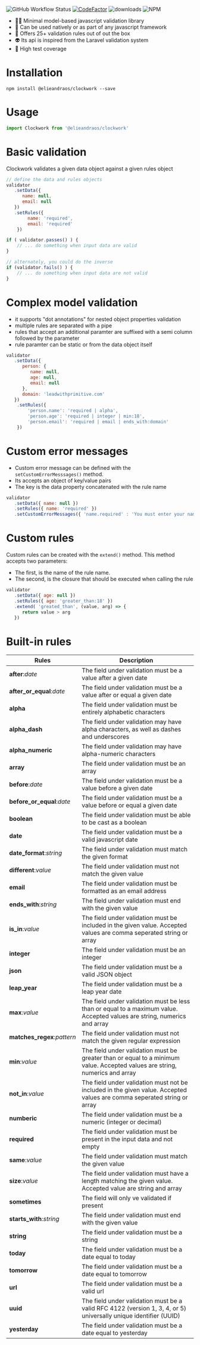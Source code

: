 ![GitHub Workflow Status](https://img.shields.io/github/workflow/status/elieandraos/clockwork/CI%20build%20&%20tests)
[![CodeFactor](https://www.codefactor.io/repository/github/elieandraos/clockwork/badge)](https://www.codefactor.io/repository/github/elieandraos/clockwork)
![downloads](https://img.shields.io/npm/dt/@elieandraos/clockwork)
![NPM](https://img.shields.io/npm/l/@elieandraos/clockwork)

- :technologist: Minimal model-based javascript validation library
- :bricks: Can be used natively or as part of any javascript framework
- :green_heart: Offers 25+ validation rules out of out the box
- :alien: Its api is inspired from the Laravel validation system
- :test_tube: High test coverage

# Installation
```shell
npm install @elieandraos/clockwork --save
```

# Usage
```javascript
import Clockwork from '@elieandraos/clockwork'
```

# Basic validation
Clockwork validates a given data object against a given rules object
```javascript
// define the data and rules objects
validator
   .setData({
      name: null,
      email: null
   })
   .setRules({
        name: 'required',
        email: 'required'
    })

if ( validator.passes() ) {
    // ... do something when input data are valid
}

// alternately, you could do the inverse
if (validator.fails() ) {
    // ... do something when input data are not valid
}
```

# Complex model validation
- it supports "dot annotations" for nested object properties validation
- multiple rules are separated with a pipe
- rules that accept an additional paramter are suffixed with a semi column followed by the parameter
- rule paramter can be static or from the data object itself

```javascript
validator
   .setData({
      person: {
         name: null,
         age: null,
         email: null
      },
      domain: 'leadwithprimitive.com'
   })
    .setRules({
        'person.name': 'required | alpha',
        'person.age': 'required | integer | min:18',
        'person.email': 'required | email | ends_with:domain'
    })
```

# Custom error messages
- Custom error message can be defined with the `setCustomErrorMesssages()` method.
- Its accepts an object of key/value pairs
- The key is the data property concatenated with the rule name

```javascript
validator
   .setData({ name: null })
   .setRules({ name: 'required' })
   .setCustomErrorMessages({ 'name.required' : 'You must enter your name' })
```

# Custom rules
Custom rules can be created with the `extend()` method. This method accepts two parameters: 
- The first, is the name of the rule name. 
- The second, is the closure that should be executed when calling the rule

```javascript
validator
   .setData({ age: null })
   .setRules({ age: 'greater_than:18' })
   .extend( 'greated_than', (value, arg) => {
      return value > arg
   })
```

# Built-in rules

| Rules                       | Description                                                                                                                 |
|-----------------------------|-----------------------------------------------------------------------------------------------------------------------------|
| **after**:_date_            | The field under validation must be a value after a given date                                                               |
| **after_or_equal**:_date_   | The field under validation must be a value after or equal a given date                                                      |
| **alpha**                   | The field under validation must be entirely alphabetic characters                                                           |
| **alpha_dash**              | The field under validation may have alpha characters, as well as dashes and underscores                                     |
| **alpha_numeric**           | The field under validation may have alpha-numeric characters                                                                |
| **array**                   | The field under validation must be an array                                                                                 |
| **before**:_date_           | The field under validation must be a value before a given date                                                              |
| **before_or_equal**:_date_  | The field under validation must be a value before or equal a given date                                                     |
| **boolean**                 | The field under validation must be able to be cast as a boolean                                                             |
| **date**                    | The field under validation must be a valid javascript date                                                                  |
| **date_format**:_string_    | The field under validation must match the given format                                                                      |
| **different**:_value_       | The field under validation must not match the given value                                                                   |
| **email**                   | The field under validation must be formatted as an email address                                                            |
| **ends_with**:_string_      | The field under validation must end with the given value                                                                    |
| **is_in**:_value_           | The field under validation must be included in the given value. Accepted values are comma seperated string or array         |
| **integer**                 | The field under validation must be an integer                                                                               |
| **json**                    | The field under validation must be a valid JSON object                                                                      |
| **leap_year**               | The field under validation must be a leap year date                                                                         |
| **max**:_value_             | The field under validation must be less than or equal to a maximum value. Accepted values are string, numerics and array    |
| **matches_regex**:_pattern_ | The field under validation must not match the given regular expression                                                      |
| **min**:_value_             | The field under validation must be greater than or equal to a minimum value. Accepted values are string, numerics and array |
| **not_in**:_value_          | The field under validation must not be included in the given value. Accepted values are comma seperated string or array     |
| **numberic**                | The field under validation must be a numeric (integer or decimal)                                                           |
| **required**                | The field under validation must be present in the input data and not empty                                                  |
| **same**:_value_            | The field under validation must match the given value                                                                       |
| **size**:_value_            | The field under validation must have a length matching the given value. Accepted value are string and array                 |
| **sometimes**               | The field will only ve validated if present                                                                                 |
| **starts_with**:_string_    | The field under validation must end with the given value                                                                    |
| **string**                  | The field under validation must be a string                                                                                 |
| **today**                   | The field under validation must be a date equal to today                                                                    |
| **tomorrow**                | The field under validation must be a date equal to tomorrow                                                                 |
| **url**                     | The field under validation must be a valid url                                                                              |
| **uuid**                    | The field under validation must be a valid RFC 4122 (version 1, 3, 4, or 5) universally unique identifier (UUID)            |
| **yesterday**               | The field under validation must be a date equal to yesterday                                                                |